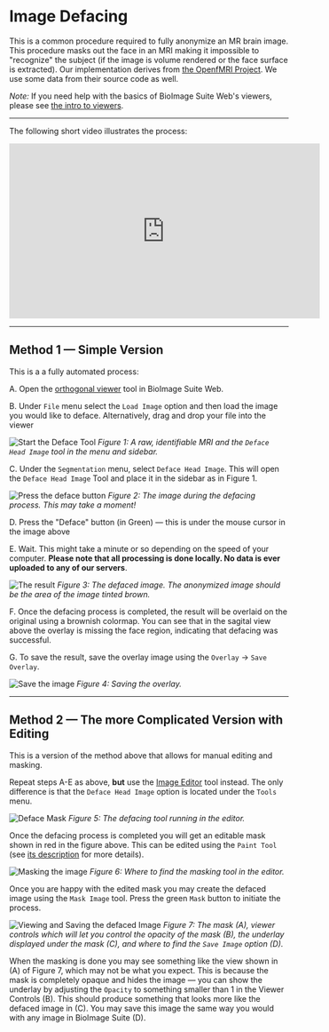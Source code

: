 # Image Defacing

This is a common procedure required to fully anonymize an MR brain image. This procedure masks out the face in an MRI making it impossible to "recognize" the subject (if the image is volume rendered or the face surface is extracted).
Our implementation derives from [the OpenfMRI Project](https://github.com/poldrack/openfmri/tree/master/pipeline/facemask). We use some data from their source code as well.

_Note:_ If you need help with the basics of BioImage Suite Web's viewers, please see [the intro to viewers](../viewers.md).

---
The following short video illustrates the process:

<iframe width="560" height="315" src="https://www.youtube.com/embed/a8Cbs4SJABs" frameborder="0" allow="autoplay; encrypted-media" allowfullscreen></iframe>

---

## Method 1 — Simple Version

This is a a fully automated process:

A. Open the [orthogonal viewer](https://bioimagesuiteweb.github.io/webapp/viewer.html) tool in BioImage Suite Web.

B. Under `File` menu select the `Load Image` option and then load the image you would like to deface. Alternatively, drag and drop your file into the viewer

![Start the Deface Tool](figures/deface1.png)
_Figure 1: A raw, identifiable MRI and the `Deface Head Image` tool in the menu and sidebar._

C. Under the `Segmentation` menu, select `Deface Head Image`. This will open the `Deface Head Image` Tool and place it in the sidebar as in Figure 1.

![Press the deface button](figures/deface2.png)
_Figure 2: The image during the defacing process. This may take a moment!_

D. Press the "Deface" button (in Green) — this is under the mouse cursor in the image above

E. Wait. This might take a minute or so depending on the speed of your computer. __Please note that all processing is done locally. No data is ever uploaded to any of our servers__.

![The result](figures/deface3.png)
_Figure 3: The defaced image. The anonymized image should be the area of the image tinted brown._

F. Once the defacing process is completed, the result will be overlaid on the original using a brownish colormap. You can see that in the sagital view above the overlay is missing the face region, indicating that defacing was successful.


G. To save the result, save the overlay image using the `Overlay` -> `Save Overlay`.

![Save the image](figures/deface4.png)
_Figure 4: Saving the overlay._
___


## Method 2 — The more Complicated Version with Editing

This is a version of the method above that allows for manual editing and masking.

Repeat steps A-E as above, __but__ use the [Image Editor](https://bioimagesuiteweb.github.io/webapp/editor.html) tool instead. The only difference is that the `Deface Head Image` option is located under the `Tools` menu.

![Deface Mask](figures/deface5.png)
_Figure 5: The defacing tool running in the editor._

Once the defacing process is completed you will get an editable mask shown in red in the figure above. This can be edited using the `Paint Tool` (see [its description](../imageeditor.md) for more details).

![Masking the image](figures/deface6.png)
_Figure 6: Where to find the masking tool in the editor._

Once you are happy with the edited mask you may create the defaced image using the `Mask Image` tool. Press the green `Mask` button to initiate the process.

![Viewing and Saving the defaced Image](figures/deface7.png)
_Figure 7: The mask (A), viewer controls which will let you control the opacity of the mask (B), the underlay displayed under the mask (C), and where to find the `Save Image` option (D)._

When the masking is done you may see something like the view shown in (A) of Figure 7, which may not be what you expect. This is because the mask is completely opaque and hides the image — you can show the underlay by adjusting the `Opacity` to something smaller than 1 in the Viewer Controls (B). This should produce something that looks more like the defaced image in (C). You may save this image the same way you would with any image in BioImage Suite (D).








